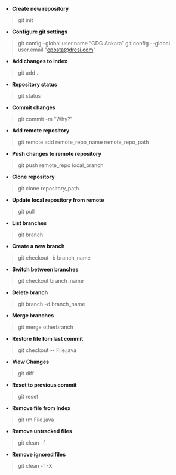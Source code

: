 * **Create new repository**
> git init

* **Configure git settings**
> git config –global user.name “GDG Ankara”
> git config --global user.email "eposta@dresi.com"

* **Add changes to Index**
> git add .

* **Repository status**
> git status

* **Commit changes**
> git commit -m "Why?"

* **Add remote repository**
> git remote add remote_repo_name remote_repo_path

* **Push changes to remote repository**
> git push remote_repo local_branch

* **Clone repository**
> git clone repository_path

* **Update local repository from remote**
> git pull

* **List branches**
> git branch

* **Create a new branch**
> git checkout -b branch_name

* **Switch between branches**
> git checkout branch_name

* **Delete branch**
> git branch -d branch_name

* **Merge branches**
> git merge otherbranch

* **Restore file fom last commit**
> git checkout -- File.java

* **View Changes**
> git diff

* **Reset to previous commit**
> git reset

* **Remove file from Index**
> git rm File.java

* **Remove untracked files**
> git clean -f

* **Remove ignored files**
> git clean -f -X
